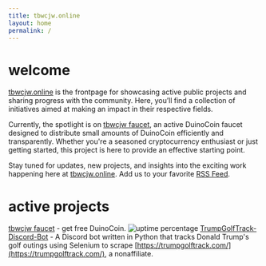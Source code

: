 ```yaml
---
title: tbwcjw.online
layout: home
permalink: /
---
```


# welcome
[tbwcjw.online](https://tbwcjw.online) is the frontpage for showcasing active public projects and sharing progress with the community. Here, you’ll find a collection of initiatives aimed at making an impact in their respective fields.

Currently, the spotlight is on [tbwcjw faucet](https://faucet.tbwcjw.online/), an active DuinoCoin faucet designed to distribute small amounts of DuinoCoin efficiently and transparently. Whether you're a seasoned cryptocurrency enthusiast or just getting started, this project is here to provide an effective starting point.

Stay tuned for updates, new projects, and insights into the exciting work happening here at [tbwcjw.online](https://tbwcjw.online). Add us to your favorite [RSS Feed](https://tbwcjw.online/feed).

# active projects
[tbwcjw faucet](https://faucet.tbwcjw.online/) - get free DuinoCoin. ![uptime percentage](https://img.shields.io/badge/dynamic/json?url=https%3A%2F%2Fraw.githubusercontent.com%2Ftbwcjw%2Fhealth.tbwcjw.online%2Frefs%2Fheads%2Fmaster%2Fapi%2Ffaucet-tbwcjw-online%2Fuptime.json&query=%24.message&label=uptime&color=mediumgreen)
[TrumpGolfTrack-Discord-Bot](https://github.com/tbwcjw/TrumpGolfTrack-Discord-Bot) - A Discord bot written in Python that tracks Donald Trump's golf outings using Selenium to scrape [https://trumpgolftrack.com/](https://trumpgolftrack.com/), a nonaffiliate. 


